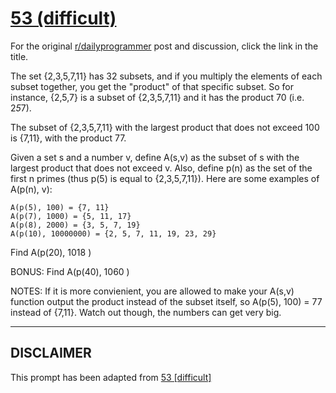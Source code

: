 # [53 (difficult)](https://www.reddit.com/r/dailyprogrammer/comments/tpxqh/5162012_challenge_53_difficult/)

For the original [r/dailyprogrammer](https://www.reddit.com/r/dailyprogrammer/) post and discussion, click the link in the title.

The set {2,3,5,7,11} has 32 subsets, and if you multiply the elements of each subset together, you get the "product" of that specific subset. So for instance, {2,5,7} is a subset of {2,3,5,7,11} and it has the product 70 (i.e. 2*5*7).

The subset of {2,3,5,7,11} with the largest product that does not exceed 100 is {7,11}, with the product 77.

Given a set s and a number v, define A(s,v) as the subset of s with the largest product that does not exceed v. Also, define p(n) as the set of the first n primes (thus p(5) is equal to {2,3,5,7,11}). Here are some examples of A(p(n), v):


```
A(p(5), 100) = {7, 11}                        
A(p(7), 1000) = {5, 11, 17}                   
A(p(8), 2000) = {3, 5, 7, 19}                 
A(p(10), 10000000) = {2, 5, 7, 11, 19, 23, 29}
```
Find A(p(20), 1018 )

BONUS: Find A(p(40), 1060 )

NOTES: If it is more convienient, you are allowed to make your A(s,v) function output the product instead of the subset itself, so A(p(5), 100) = 77 instead of {7,11}. Watch out though, the numbers can get very big. 


----
## **DISCLAIMER**
This prompt has been adapted from [53 [difficult]](https://www.reddit.com/r/dailyprogrammer/comments/tpxqh/5162012_challenge_53_difficult/
)
